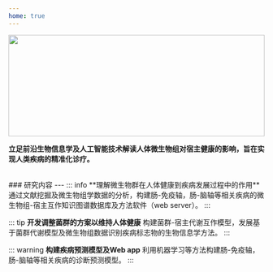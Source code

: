 ```yaml
---
home: true
---
```


<img style="width:100%;height: 200px;object-fit: cover;" src="https://images.squarespace-cdn.com/content/v1/5aa84edaf793922ad7a32f48/1530472563594-BD4SODXTT6GJZHKEEUNJ/AdobeStock_92533760_gut+microbiome.jpeg" alt="">

**立足前沿生物信息学及人工智能技术解读人体微生物组对宿主健康的影响，旨在实现人类疾病的精准化诊疗。**

<br>
### 研究内容
---
::: info **理解微生物群在人体健康到疾病发展过程中的作用**
通过文献挖掘及微生物组学数据的分析，构建肠-免疫轴，肠-脑轴等相关疾病的微生物组-宿主互作知识图谱数据库及方法软件（web server）。
:::

::: tip **开发调整菌群的方案以维持人体健康**
构建菌群-宿主代谢互作模型，发展基于菌群代谢模型及微生物组数据识别疾病标志物的生物信息学方法。
:::

::: warning **构建疾病预测模型及Web app**
利用机器学习等方法构建肠-免疫轴，肠-脑轴等相关疾病的诊断预测模型。
:::

